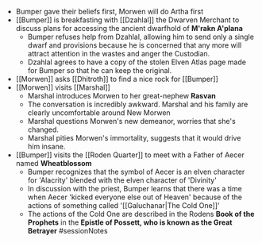 - Bumper gave their beliefs first, Morwen will do Artha first
- [[Bumper]] is breakfasting with [[Dzahlal]] the Dwarven Merchant to discuss plans for accessing the ancient dwarfhold of **M'rakn A'plana**
	- Bumper refuses help from Dzahlal, allowing him to send only a single dwarf and provisions because he is concerned that any more will attract attention in the wastes and anger the Custodian.
	- Dzahlal agrees to have a copy of the stolen Elven Atlas page made for Bumper so that he can keep the original.
- [[Morwen]] asks [[Dhitroth]] to find a nice rock for [[Bumper]]
- [[Morwen]] visits [[Marshal]]
	- Marshal introduces Morwen to her great-nephew **Rasvan**
	- The conversation is incredibly awkward.  Marshal and his family are clearly uncomfortable around New Morwen
	- Marshal questions Morwen's new demeanor, worries that she's changed.
	- Marshal pities Morwen's immortality, suggests that it would drive him insane.
- [[Bumper]] visits the [[Roden Quarter]] to meet with a Father of Aecer named **Wheatblossom**
	- Bumper recognizes that the symbol of Aecer is an elven character for 'Alacrity' blended with the elven character of 'Divinity'
	- In discussion with the priest, Bumper learns that there was a time when Aecer 'kicked everyone else out of Heaven' because of the actions of something called '[[Galuchanar|The Cold One]]'
	- The actions of the Cold One are described in the Rodens **Book of the Prophets** in the **Epistle of Possett, who is known as the Great Betrayer**
#sessionNotes 